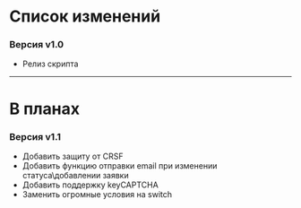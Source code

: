 Список изменений
===
### Версия v1.0
* Релиз скрипта

***

В планах
===
### Версия v1.1
* Добавить защиту от CRSF
* Добавить функцию отправки email при изменении статуса\добавлении заявки
* Добавить поддержку keyCAPTCHA
* Заменить огромные условия на switch
